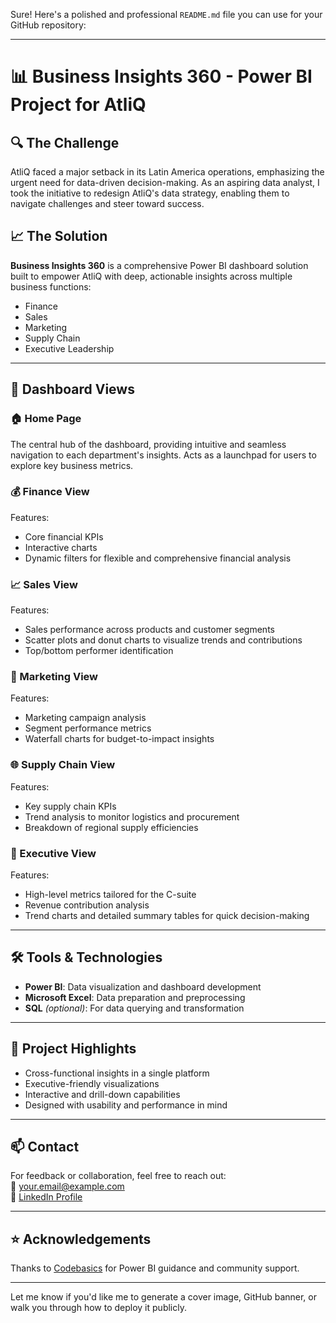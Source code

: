 
Sure! Here's a polished and professional `README.md` file you can use for your GitHub repository:

---

# 📊 Business Insights 360 - Power BI Project for AtliQ

## 🔍 The Challenge  
AtliQ faced a major setback in its Latin America operations, emphasizing the urgent need for data-driven decision-making. As an aspiring data analyst, I took the initiative to redesign AtliQ's data strategy, enabling them to navigate challenges and steer toward success.

## 📈 The Solution  
**Business Insights 360** is a comprehensive Power BI dashboard solution built to empower AtliQ with deep, actionable insights across multiple business functions:

- Finance
- Sales
- Marketing
- Supply Chain
- Executive Leadership

---

## 🧭 Dashboard Views

### 🏠 Home Page  
The central hub of the dashboard, providing intuitive and seamless navigation to each department's insights. Acts as a launchpad for users to explore key business metrics.

### 💰 Finance View  
Features:
- Core financial KPIs  
- Interactive charts  
- Dynamic filters for flexible and comprehensive financial analysis  

### 📈 Sales View  
Features:
- Sales performance across products and customer segments  
- Scatter plots and donut charts to visualize trends and contributions  
- Top/bottom performer identification  

### 📣 Marketing View  
Features:
- Marketing campaign analysis  
- Segment performance metrics  
- Waterfall charts for budget-to-impact insights  

### 🌐 Supply Chain View  
Features:
- Key supply chain KPIs  
- Trend analysis to monitor logistics and procurement  
- Breakdown of regional supply efficiencies  

### 👔 Executive View  
Features:
- High-level metrics tailored for the C-suite  
- Revenue contribution analysis  
- Trend charts and detailed summary tables for quick decision-making  

---

## 🛠️ Tools & Technologies
- **Power BI**: Data visualization and dashboard development  
- **Microsoft Excel**: Data preparation and preprocessing  
- **SQL** *(optional)*: For data querying and transformation  

---



## 📌 Project Highlights

- Cross-functional insights in a single platform  
- Executive-friendly visualizations  
- Interactive and drill-down capabilities  
- Designed with usability and performance in mind  

---

## 📫 Contact  
For feedback or collaboration, feel free to reach out:  
📧 your.email@example.com  
📱 [LinkedIn Profile](https://linkedin.com/in/yourprofile)
      
    
---



## ⭐ Acknowledgements  
Thanks to [Codebasics](https://www.codebasics.io) for Power BI guidance and community support.

---

Let me know if you'd like me to generate a cover image, GitHub banner, or walk you through how to deploy it publicly.